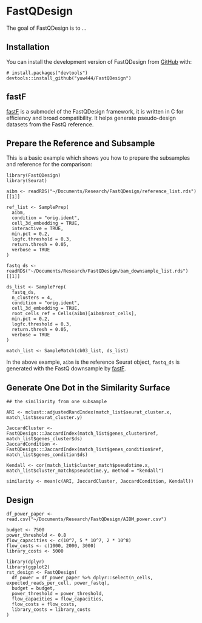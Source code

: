 # FastQDesign

<!-- badges: start -->
<!-- badges: end -->

The goal of FastQDesign is to ...

## Installation

You can install the development version of FastQDesign from [GitHub](https://github.com/) with:

```
# install.packages("devtools")
devtools::install_github("yuw444/FastQDesign")
```

## fastF

[fastF](https://github.com/yuw444/fastF) is a submodel of the FastQDesign framework, it is written in C for efficiency and broad compatibility. It helps generate pseudo-design datasets from the FastQ reference. 

## Prepare the Reference and Subsample

This is a basic example which shows you how to prepare the subsamples and reference for the comparison:

```
library(FastQDesign)
library(Seurat)

aibm <- readRDS("~/Documents/Research/FastQDesign/reference_list.rds")[[1]]

ref_list <- SamplePrep(
  aibm,
  condition = "orig.ident",
  cell_3d_embedding = TRUE,
  interactive = TRUE,
  min.pct = 0.2,
  logfc.threshold = 0.3,
  return.thresh = 0.05,
  verbose = TRUE
)

fastq_ds <- readRDS("~/Documents/Research/FastQDesign/bam_downsample_list.rds")[[1]]

ds_list <- SamplePrep(
  fastq_ds,
  n_clusters = 4,
  condition = "orig.ident",
  cell_3d_embedding = TRUE,
  root_cells_ref = Cells(aibm)[aibm$root_cells],
  min.pct = 0.2,
  logfc.threshold = 0.3,
  return.thresh = 0.05,
  verbose = TRUE
)

match_list <- SampleMatch(cb03_list, ds_list)

```

In the above example, `aibm` is the reference Seurat object, `fastq_ds` is generated with the FastQ downsample by [fastF](https://github.com/yuw444/fastF).


## Generate One Dot in the Similarity Surface

```
## the similiarity from one subsample

ARI <- mclust::adjustedRandIndex(match_list$seurat_cluster.x, match_list$seurat_cluster.y)

JaccardCluster <- FastQDesign:::JaccardIndex(match_list$genes_cluster$ref, match_list$genes_cluster$ds)
JaccardCondition <- FastQDesign:::JaccardIndex(match_list$genes_condition$ref, match_list$genes_condition$ds)

Kendall <- cor(match_list$cluster_match$pseudotime.x, match_list$cluster_match$pseudotime.y, method = "kendall")

similarity <- mean(c(ARI, JaccardCluster, JaccardCondition, Kendall))
```

## Design

```
df_power_paper <- read.csv("~/Documents/Research/FastQDesign/AIBM_power.csv")

budget <- 7500
power_threshold <- 0.8
flow_capacities <- c(10^7, 5 * 10^7, 2 * 10^8)
flow_costs <- c(1000, 2000, 3000)
library_costs <- 5000

library(dplyr)
library(ggplot2)
rst_design <- FastQDesign(
  df_power = df_power_paper %>% dplyr::select(n_cells, expected_reads_per_cell, power_fastq),
  budget = budget,
  power_threshold = power_threshold,
  flow_capacities = flow_capacities,
  flow_costs = flow_costs,
  library_costs = library_costs
)
```
